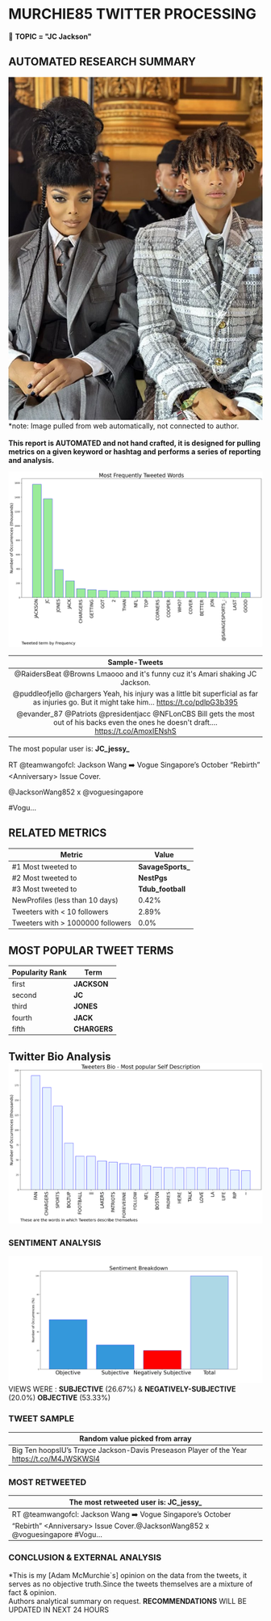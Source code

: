 # MURCHIE85 TWITTER PROCESSING 
&#x1F34E; **TOPIC = "JC Jackson"**

## AUTOMATED RESEARCH SUMMARY

![image](assets/2022-10-09hashtagImage.png)*note: Image pulled from web automatically, not connected to author.
<br></br>
<b> This report is AUTOMATED and not hand crafted, it is designed for pulling metrics on a given keyword or hashtag and performs a series of reporting and analysis.</b>



![image](assets/2022-10-09TWEETS.png)



|                **Sample-Tweets**        |
| :-------------: |
| @RaidersBeat @Browns Lmaooo and it's funny cuz it's Amari shaking JC Jackson. |
| @puddleofjello @chargers Yeah, his injury was a little bit superficial as far as injuries go. But it might take him… https://t.co/pdlpG3b395 |
| @evander_87 @Patriots @presidentjacc @NFLonCBS Bill gets the most out of his backs even the ones he doesn't draft.… https://t.co/AmoxIENshS |

The most popular user is: **JC_jessy_**
<div class="alert alert-block alert-danger"> RT @teamwangofcl: Jackson Wang ➡️ Vogue Singapore’s October “Rebirth” &lt;Anniversary&gt; Issue Cover.

@JacksonWang852 x @voguesingapore 

#Vogu…</div>

## RELATED METRICS<br>
| Metric | Value |
| ------------- | ------------- |
| #1 Most tweeted to  | **SavageSports_** |
| #2 Most tweeted to  | **NestPgs** |
| #3 Most tweeted to  | **Tdub_football** |
| NewProfiles (less than 10 days) | 0.42%  |
| Tweeters with < 10 followers  | 2.89%|
| Tweeters with > 1000000 followers  | 0.0%  |



## MOST POPULAR TWEET TERMS 


| Popularity Rank  | Term |
| ------------- | ------------- |
| first  | **JACKSON**  |
| second  | **JC**  |
| third  | **JONES** |
| fourth  | **JACK**  |
| fifth  | **CHARGERS**  |


## Twitter Bio Analysis![image](assets/2022-10-09BIO.png)
### SENTIMENT ANALYSIS
![image](assets/2022-10-09sentiment.png)
VIEWS WERE : **SUBJECTIVE**  (26.67%) & **NEGATIVELY-SUBJECTIVE** (20.0%) **OBJECTIVE** (53.33%)

### TWEET SAMPLE 
| Random value picked from array |
| ------------- |
|Big Ten hoopsIU’s Trayce Jackson-Davis Preseason Player of the Year https://t.co/M4JWSKWSl4 |

### MOST RETWEETED 

| The most retweeted user is: **JC_jessy_**  |
| ------------- |
| RT @teamwangofcl: Jackson Wang ➡️ Vogue Singapore’s October “Rebirth” &lt;Anniversary&gt; Issue Cover.@JacksonWang852 x @voguesingapore #Vogu… |

### CONCLUSION & EXTERNAL ANALYSIS

*This is my [Adam McMurchie`s] opinion on the data from the tweets, it serves as no objective truth.Since the tweets themselves are a mixture of fact & opinion.<br>
Authors analytical summary on request.
**RECOMMENDATIONS** WILL BE UPDATED IN NEXT  24 HOURS <br>
